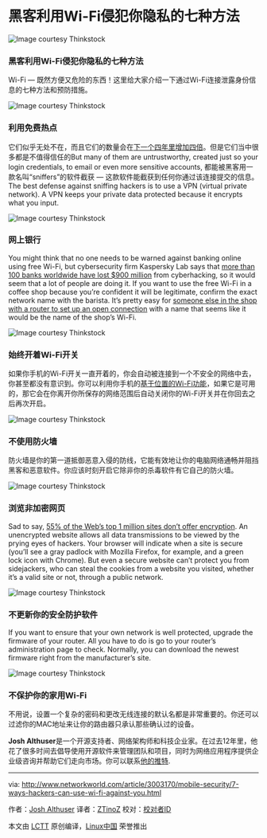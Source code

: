 黑客利用Wi-Fi侵犯你隐私的七种方法
================================================================================
![Image courtesy Thinkstock](http://core0.staticworld.net/images/article/2015/11/intro_title-100626673-orig.jpg)

### 黑客利用Wi-Fi侵犯你隐私的七种方法 ###

Wi-Fi — 既然方便又危险的东西！这里给大家介绍一下通过Wi-Fi连接泄露身份信息的七种方法和预防措施。

![Image courtesy Thinkstock](http://core0.staticworld.net/images/article/2015/11/1_free-hotspots-100626674-orig.jpg)

### 利用免费热点 ###

它们似乎无处不在，而且它们的数量会在[下一个四年里增加四倍][1]。但是它们当中很多都是不值得信任的But many of them are untrustworthy, created just so your login credentials, to email or even more sensitive accounts, 都能被黑客用一款名叫“sniffers”的软件截获 — 这款软件能截获到任何你通过该连接提交的信息。The best defense against sniffing hackers is to use a VPN (virtual private network). A VPN keeps your private data protected because it encrypts what you input.

![Image courtesy Thinkstock](http://core0.staticworld.net/images/article/2015/11/2_online-banking-100626675-orig.jpg)

### 网上银行 ###

You might think that no one needs to be warned against banking online using free Wi-Fi, but cybersecurity firm Kaspersky Lab says that [more than 100 banks worldwide have lost $900 million][2] from cyberhacking, so it would seem that a lot of people are doing it. If you want to use the free Wi-Fi in a coffee shop because you’re confident it will be legitimate, confirm the exact network name with the barista. It’s pretty easy for [someone else in the shop with a router to set up an open connection][3] with a name that seems like it would be the name of the shop’s Wi-Fi.

![Image courtesy Thinkstock](http://core0.staticworld.net/images/article/2015/11/3_keeping-wifi-on-100626676-orig.jpg)

### 始终开着Wi-Fi开关 ###

如果你手机的Wi-Fi开关一直开着的，你会自动被连接到一个不安全的网络中去，你甚至都没有意识到。你可以利用你手机的[基于位置的Wi-Fi功能][4]，如果它是可用的，那它会在你离开你所保存的网络范围后自动关闭你的Wi-Fi开关并在你回去之后再次开启。

![Image courtesy Thinkstock](http://core0.staticworld.net/images/article/2015/11/4_not-using-firewall-100626677-orig.jpg)

### 不使用防火墙 ###

防火墙是你的第一道抵御恶意入侵的防线，它能有效地让你的电脑网络通畅并阻挡黑客和恶意软件。你应该时刻开启它除非你的杀毒软件有它自己的防火墙。

![Image courtesy Thinkstock](http://core0.staticworld.net/images/article/2015/11/5_browsing-unencrypted-sites-100626678-orig.jpg)

### 浏览非加密网页 ###

Sad to say, [55% of the Web’s top 1 million sites don’t offer encryption][5]. An unencrypted website allows all data transmissions to be viewed by the prying eyes of hackers. Your browser will indicate when a site is secure (you’ll see a gray padlock with Mozilla Firefox, for example, and a green lock icon with Chrome). But even a secure website can’t protect you from sidejackers, who can steal the cookies from a website you visited, whether it’s a valid site or not, through a public network.

![Image courtesy Thinkstock](http://core0.staticworld.net/images/article/2015/11/6_updating-security-software-100626679-orig.jpg)

### 不更新你的安全防护软件 ###

If you want to ensure that your own network is well protected, upgrade the firmware of your router. All you have to do is go to your router’s administration page to check. Normally, you can download the newest firmware right from the manufacturer’s site.

![Image courtesy Thinkstock](http://core0.staticworld.net/images/article/2015/11/7_securing-home-wifi-100626680-orig.jpg)

### 不保护你的家用Wi-Fi ###

不用说，设置一个复杂的密码和更改无线连接的默认名都是非常重要的。你还可以过滤你的MAC地址来让你的路由器只承认那些确认过的设备。

**Josh Althuser**是一个开源支持者、网络架构师和科技企业家。在过去12年里，他花了很多时间去倡导使用开源软件来管理团队和项目，同时为网络应用程序提供企业级咨询并帮助它们走向市场。你可以联系[他的推特][6].

--------------------------------------------------------------------------------

via: http://www.networkworld.com/article/3003170/mobile-security/7-ways-hackers-can-use-wi-fi-against-you.html

作者：[Josh Althuser][a]
译者：[ZTinoZ](https://github.com/ZTinoZ)
校对：[校对者ID](https://github.com/校对者ID)

本文由 [LCTT](https://github.com/LCTT/TranslateProject) 原创编译，[Linux中国](https://linux.cn/) 荣誉推出

[a]:https://twitter.com/JoshAlthuser
[1]:http://www.pcworld.com/article/243464/number_of_wifi_hotspots_to_quadruple_by_2015_says_study.html
[2]:http://www.nytimes.com/2015/02/15/world/bank-hackers-steal-millions-via-malware.html?hp&amp;action=click&amp;pgtype=Homepage&amp;module=first-column-region%C2%AEion=top-news&amp;WT.nav=top-news&amp;_r=3
[3]:http://news.yahoo.com/blogs/upgrade-your-life/banking-online-not-hacked-182159934.html
[4]:http://pocketnow.com/2014/10/15/should-you-leave-your-smartphones-wifi-on-or-turn-it-off
[5]:http://www.cnet.com/news/chrome-becoming-tool-in-googles-push-for-encrypted-web/
[6]:https://twitter.com/JoshAlthuser
